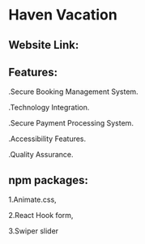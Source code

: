 # Haven Vacation

## Website Link: 




## Features:

.Secure Booking Management System.

.Technology Integration.

.Secure Payment Processing System.

.Accessibility Features.

.Quality Assurance.

## npm packages:

1.Animate.css,

2.React Hook form,

3.Swiper slider